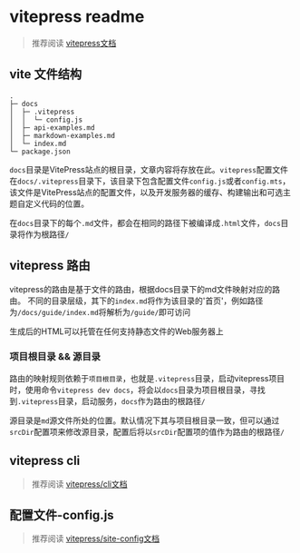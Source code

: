 # vitepress readme

> 推荐阅读
> [vitepress文档](https://vitepress.dev/zh/guide)

## vite 文件结构

```text
.
├─ docs
│  ├─ .vitepress
│  │  └─ config.js
│  ├─ api-examples.md
│  ├─ markdown-examples.md
│  └─ index.md
└─ package.json
```
`docs`目录是VitePress站点的根目录，文章内容将存放在此。`vitepress`配置文件在`docs/.vitepress`目录下，该目录下包含配置文件`config.js`或者`config.mts`，该文件是VitePress站点的配置文件，以及开发服务器的缓存、构建输出和可选主题自定义代码的位置。

在`docs`目录下的每个`.md`文件，都会在相同的路径下被编译成`.html`文件，`docs`目录将作为根路径`/`

## vitepress 路由

vitepress的路由是基于文件的路由，根据docs目录下的md文件映射对应的路由。
不同的目录层级，其下的`index.md`将作为该目录的'首页'，例如路径为`/docs/guide/index.md`将解析为`/guide/`即可访问

生成后的HTML可以托管在任何支持静态文件的Web服务器上


### 项目根目录 && 源目录
路由的映射规则依赖于`项目根目录`，也就是`.vitepress`目录，启动vitepress项目时，使用命令`vitepress dev docs`，将会以`docs`目录为项目根目录，寻找到`.vitepress`目录，启动服务，`docs`作为路由的根路径`/`

源目录是`md`源文件所处的位置。默认情况下其与项目根目录一致，但可以通过`srcDir`配置项来修改源目录，配置后将以`srcDir`配置项的值作为路由的根路径`/`

## vitepress cli
> 推荐阅读
> [vitepress/cli文档](https://vitepress.dev/zh/reference/cli)

## 配置文件-config.js

> 推荐阅读
> [vitepress/site-config文档](https://vitepress.dev/zh/reference/site-config)